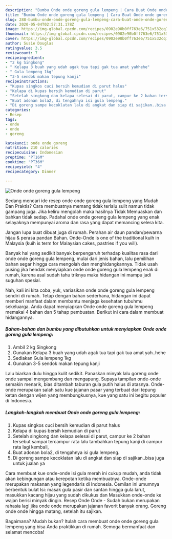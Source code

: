 ```yaml
---
description: "Bumbu Onde onde goreng gula lempeng | Cara Buat Onde onde goreng gula lempeng Yang Mudah Dan Praktis"
title: "Bumbu Onde onde goreng gula lempeng | Cara Buat Onde onde goreng gula lempeng Yang Mudah Dan Praktis"
slug: 288-bumbu-onde-onde-goreng-gula-lempeng-cara-buat-onde-onde-goreng-gula-lempeng-yang-mudah-dan-praktis
date: 2020-05-04T02:57:31.178Z
image: https://img-global.cpcdn.com/recipes/0902e90b0ff763e6/751x532cq70/onde-onde-goreng-gula-lempeng-foto-resep-utama.jpg
thumbnail: https://img-global.cpcdn.com/recipes/0902e90b0ff763e6/751x532cq70/onde-onde-goreng-gula-lempeng-foto-resep-utama.jpg
cover: https://img-global.cpcdn.com/recipes/0902e90b0ff763e6/751x532cq70/onde-onde-goreng-gula-lempeng-foto-resep-utama.jpg
author: Susie Douglas
ratingvalue: 3.5
reviewcount: 7
recipeingredient:
- "2 kg Singkong"
- " Kelapa 3 buah yang udah agak tua tapi gak tua amat yahhehe"
- " Gula lempeng 1kg"
- "3-5 sendok makan tepung kanji"
recipeinstructions:
- "Kupas singkos cuci bersih kemudian di parut halus"
- "Kelapa di kupas bersih kemudian di parut"
- "Setelah singkong dan kelapa selesai di parut, campur ke 2 bahan tersebut sampai tercampur rata lalu tambahkan tepung kanji di campur rata lagi kembali,"
- "Buat adonan bola2, di tengahnya isi gula lempeng."
- "Di goreng sampe kecoklatan lalu di angkat dan siap di sajikan..bisa juga untuk jualan ya"
categories:
- Resep
tags:
- onde
- onde
- goreng

katakunci: onde onde goreng 
nutrition: 210 calories
recipecuisine: Indonesian
preptime: "PT16M"
cooktime: "PT36M"
recipeyield: "4"
recipecategory: Dinner

---
```



![Onde onde goreng gula lempeng](https://img-global.cpcdn.com/recipes/0902e90b0ff763e6/751x532cq70/onde-onde-goreng-gula-lempeng-foto-resep-utama.jpg)

Sedang mencari ide resep onde onde goreng gula lempeng yang Mudah Dan Praktis? Cara membuatnya memang tidak terlalu sulit namun tidak gampang juga. Jika keliru mengolah maka hasilnya Tidak Memuaskan dan bahkan tidak sedap. Padahal onde onde goreng gula lempeng yang enak selayaknya mempunyai aroma dan rasa yang dapat memancing selera kita.

Jangan lupa buat dibuat juga di rumah. Perahan air daun pandan/pewarna hijau &amp; perasa pandan Bahan. Onde-Onde is one of the traditional kuih in Malaysia (kuih is term for Malaysian cakes, pastries if you will).

Banyak hal yang sedikit banyak berpengaruh terhadap kualitas rasa dari onde onde goreng gula lempeng, mulai dari jenis bahan, lalu pemilihan bahan segar hingga cara mengolah dan menghidangkannya. Tidak usah pusing jika hendak menyiapkan onde onde goreng gula lempeng enak di rumah, karena asal sudah tahu triknya maka hidangan ini mampu jadi suguhan spesial.


Nah, kali ini kita coba, yuk, variasikan onde onde goreng gula lempeng sendiri di rumah. Tetap dengan bahan sederhana, hidangan ini dapat memberi manfaat dalam membantu menjaga kesehatan tubuhmu sekeluarga. Anda dapat menyiapkan Onde onde goreng gula lempeng memakai 4 bahan dan 5 tahap pembuatan. Berikut ini cara dalam membuat hidangannya.

<!--inarticleads1-->

##### Bahan-bahan dan bumbu yang dibutuhkan untuk menyiapkan Onde onde goreng gula lempeng:

1. Ambil 2 kg Singkong
1. Gunakan  Kelapa 3 buah yang udah agak tua tapi gak tua amat yah..hehe
1. Sediakan  Gula lempeng 1kg
1. Gunakan 3-5 sendok makan tepung kanji


Lalu biarkan dulu hingga kulit sedikit. Panaskan minyak lalu goreng onde onde sampai mengembang dan mengapung. Supaya tampilan onde-onde semakin menarik, bias ditambah taburan gula putih halus di atasnya. Onde-onde merupakan salah satu kue jajanan pasar yang terbuat dari tepung ketan dengan wijen yang membungkusnya, kue yang satu ini begitu populer di Indonesia. 

<!--inarticleads2-->

##### Langkah-langkah membuat Onde onde goreng gula lempeng:

1. Kupas singkos cuci bersih kemudian di parut halus
1. Kelapa di kupas bersih kemudian di parut
1. Setelah singkong dan kelapa selesai di parut, campur ke 2 bahan tersebut sampai tercampur rata lalu tambahkan tepung kanji di campur rata lagi kembali,
1. Buat adonan bola2, di tengahnya isi gula lempeng.
1. Di goreng sampe kecoklatan lalu di angkat dan siap di sajikan..bisa juga untuk jualan ya


Cara membuat kue onde-onde isi gula merah ini cukup mudah, anda tidak akan kebingungan atau kerepotan ketika membuatnya. Onde-onde merupakan makanan yang legendaris di Indonesia. Cemilan ini umumnya berbentuk bulat Isi: masak gula pasir dan santan hingga gula larut, masukkan kacang hijau yang sudah dikukus dan Masukkan onde-onde ke wajan berisi minyak dingin. Resep Onde Onde - Sudah bukan merupakan rahasia lagi jika onde onde merupakan jajanan favorit banyak orang. Goreng onde onde hingga matang, setelah itu sajikan. 

Bagaimana? Mudah bukan? Itulah cara membuat onde onde goreng gula lempeng yang bisa Anda praktikkan di rumah. Semoga bermanfaat dan selamat mencoba!
